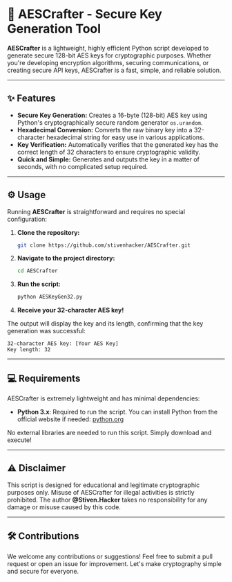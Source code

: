 
# 🔐 AESCrafter - Secure Key Generation Tool

**AESCrafter** is a lightweight, highly efficient Python script developed to generate secure 128-bit AES keys for cryptographic purposes. Whether you're developing encryption algorithms, securing communications, or creating secure API keys, AESCrafter is a fast, simple, and reliable solution.

---

## ✨ Features

- **Secure Key Generation:** Creates a 16-byte (128-bit) AES key using Python's cryptographically secure random generator `os.urandom`.
- **Hexadecimal Conversion:** Converts the raw binary key into a 32-character hexadecimal string for easy use in various applications.
- **Key Verification:** Automatically verifies that the generated key has the correct length of 32 characters to ensure cryptographic validity.
- **Quick and Simple:** Generates and outputs the key in a matter of seconds, with no complicated setup required.

---

## ⚙️ Usage

Running **AESCrafter** is straightforward and requires no special configuration:

1. **Clone the repository:**  
   ```bash
   git clone https://github.com/stivenhacker/AESCrafter.git
   ```

2. **Navigate to the project directory:**  
   ```bash
   cd AESCrafter
   ```

3. **Run the script:**  
   ```bash
   python AESKeyGen32.py
   ```

4. **Receive your 32-character AES key!**

The output will display the key and its length, confirming that the key generation was successful:
```
32-character AES key: [Your AES Key]
Key length: 32
```

---

## 💻 Requirements

AESCrafter is extremely lightweight and has minimal dependencies:

- **Python 3.x**: Required to run the script. You can install Python from the official website if needed: [python.org](https://www.python.org/downloads/)

No external libraries are needed to run this script. Simply download and execute!

---

## ⚠️ Disclaimer

This script is designed for educational and legitimate cryptographic purposes only. Misuse of AESCrafter for illegal activities is strictly prohibited. The author **@Stiven.Hacker** takes no responsibility for any damage or misuse caused by this code.

---

## 🛠️ Contributions

We welcome any contributions or suggestions! Feel free to submit a pull request or open an issue for improvement. Let's make cryptography simple and secure for everyone.